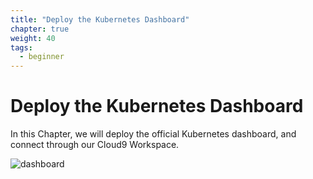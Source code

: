 ```yaml
---
title: "Deploy the Kubernetes Dashboard"
chapter: true
weight: 40
tags:
  - beginner
---
```


# Deploy the Kubernetes Dashboard

In this Chapter, we will deploy the official Kubernetes dashboard, and connect
through our Cloud9 Workspace.

![dashboard](/images/dashboard.png)
